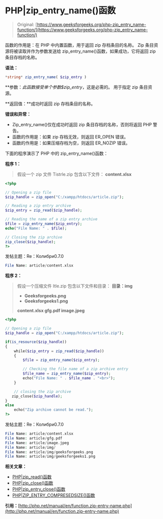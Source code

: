 # PHP|zip_entry_name()函数

> Original: [https://www.geeksforgeeks.org/php-zip_entry_name-function/](https://www.geeksforgeeks.org/php-zip_entry_name-function/)

函数的作用是：在 PHP 中内置函数，用于返回 zip 存档条目的名称。 Zip 条目资源将被读取并作为参数发送给 zip_entry_name()函数，如果成功，它将返回 zip 条目存档的名称。

**语法：**

```php
*string* zip_entry_name( $zip_entry )
```

**参数：**此函数接受单个参数*$zip_entry*，这是必需的。 用于指定 zip 条目资源。

**返回值：**成功时返回 zip 存档条目的名称。

**错误和异常：**

*   Zip_entry_name()仅在成功时返回 zip 条目存档的名称，否则将返回 PHP 警告。
*   函数的作用是：如果 zip 存档无效，则返回 ER_OPEN 错误。
*   函数的作用是：如果压缩存档为空，则返回 ER_NOZIP 错误。

下面的程序演示了 PHP 中的 zip_entry_name()函数：

**程序 1：**

> 假设一个 zip 文件 Tistrle.zip 包含以下文件：
> **content.xlsx**

```php
<?php

// Opening a zip file
$zip_handle = zip_open("C:/xampp/htdocs/article.zip");

// Reading a zip entry archive 
$zip_entry = zip_read($zip_handle); 

// Reading the name of a zip entry archive
$file = zip_entry_name($zip_entry);
echo("File Name: " . $file);

// Closing the zip archive
zip_close($zip_handle);
?>
```

发帖主题：Re：Колибри0.7.0

```php
File Name: article/content.xlsx

```

**程序 2：**

> 假设一个压缩文件 Itle.zip 包含以下文件和目录：
>  **目录：img**
> 
> *   **Geeksforgeeks.png**
> *   **Geeksforgeeks1.png**
> 
> **content.xlsx
> gfg.pdf
> image.jpeg**

```php
<?php

// Opening a zip file
$zip_handle = zip_open("C:/xampp/htdocs/article.zip");

if(is_resource($zip_handle)) 
{ 
    while($zip_entry = zip_read($zip_handle)) 
    { 
        $file = zip_entry_name($zip_entry);

        // Checking the file name of a zip archive entry 
        $file_name = zip_entry_name($zip_entry);
        echo("File Name: " . $file_name . "<br>");
    }

    // closing the zip archive
   zip_close($zip_handle);
} 
else
    echo("Zip archive cannot be read.");
?>
```

发帖主题：Re：Колибри0.7.0

```php
File Name: article/content.xlsx
File Name: article/gfg.pdf
File Name: article/image.jpeg
File Name: article/img/
File Name: article/img/geeksforgeeks.png
File Name: article/img/geeksforgeeks1.png

```

**相关文章：**

*   [PHP|zip_read()函数](https://www.geeksforgeeks.org/php-zip_read-function/)
*   [PHP|zip_close()函数](https://www.geeksforgeeks.org/php-zip_close-function/)
*   [PHP|zip_entry_close()函数](https://www.geeksforgeeks.org/php-zip_entry_close-function/)
*   [PHP|ZIP_ENTRY_COMPRESEDSIZE()函数](https://www.geeksforgeeks.org/php-zip_entry_compressedsize-function/)

**引用：**[http://php.net/manual/en/function.zip-entry-name.php](http://php.net/manual/en/function.zip-entry-name.php)